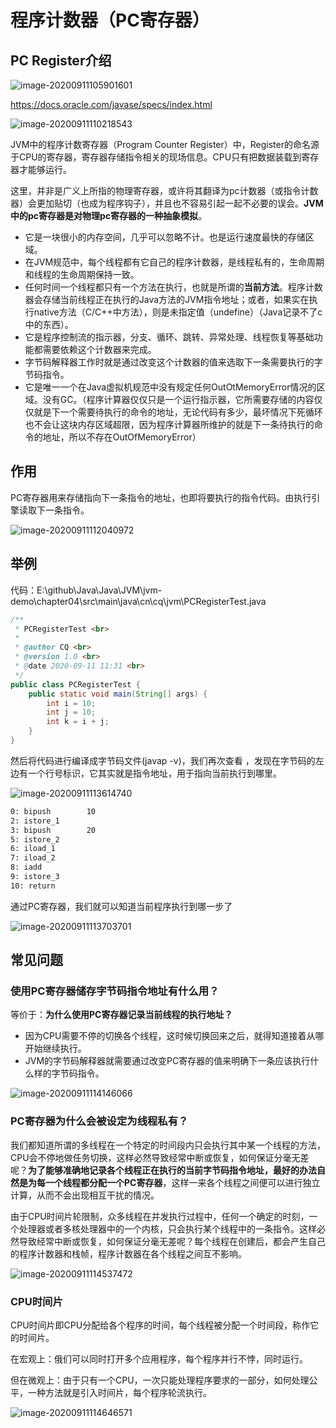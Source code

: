 # 程序计数器（PC寄存器）

## PC Register介绍

![image-20200911105901601](程序计数器（PC寄存器）.assets/image-20200911105901601.png)

https://docs.oracle.com/javase/specs/index.html

![image-20200911110218543](程序计数器（PC寄存器）.assets/image-20200911110218543.png)

JVM中的程序计数寄存器（Program Counter Register）中，Register的命名源于CPU的寄存器，寄存器存储指令相关的现场信息。CPU只有把数据装载到寄存器才能够运行。

这里，并非是广义上所指的物理寄存器，或许将其翻译为pc计数器（或指令计数器）会更加贴切（也成为程序钩子），并且也不容易引起一起不必要的误会。**JVM中的pc寄存器是对物理pc寄存器的一种抽象模拟**。



- 它是一块很小的内存空间，几乎可以忽略不计。也是运行速度最快的存储区域。
- 在JVM规范中，每个线程都有它自己的程序计数器，是线程私有的，生命周期和线程的生命周期保持一致。
- 任何时间一个线程都只有一个方法在执行，也就是所谓的**当前方法**。程序计数器会存储当前线程正在执行的Java方法的JVM指令地址；或者，如果实在执行native方法（C/C++中方法），则是未指定值（undefine）（Java记录不了c中的东西）。
- 它是程序控制流的指示器，分支、循环、跳转、异常处理、线程恢复等基础功能都需要依赖这个计数器来完成。
- 字节码解释器工作时就是通过改变这个计数器的值来选取下一条需要执行的字节码指令。
- 它是唯一一个在Java虚拟机规范中没有规定任何OutOtMemoryError情况的区域。没有GC。（程序计算器仅仅只是一个运行指示器，它所需要存储的内容仅仅就是下一个需要待执行的命令的地址，无论代码有多少，最坏情况下死循环也不会让这块内存区域超限，因为程序计算器所维护的就是下一条待执行的命令的地址，所以不存在OutOfMemoryError）

## 作用

PC寄存器用来存储指向下一条指令的地址，也即将要执行的指令代码。由执行引擎读取下一条指令。

![image-20200911112040972](程序计数器（PC寄存器）.assets/image-20200911112040972.png)

## 举例



代码：E:\github\Java\Java\JVM\jvm-demo\chapter04\src\main\java\cn\cq\jvm\PCRegisterTest.java

```java
/**
 * PCRegisterTest <br>
 *
 * @author CQ <br>
 * @version 1.0 <br>
 * @date 2020-09-11 11:31 <br>
 */
public class PCRegisterTest {
    public static void main(String[] args) {
        int i = 10;
        int j = 10;
        int k = i + j;
    }
}
```

然后将代码进行编译成字节码文件(javap -v)，我们再次查看 ，发现在字节码的左边有一个行号标识，它其实就是指令地址，用于指向当前执行到哪里。

![image-20200911113614740](程序计数器（PC寄存器）.assets/image-20200911113614740.png)

```bash
0: bipush        10
2: istore_1
3: bipush        20
5: istore_2
6: iload_1
7: iload_2
8: iadd
9: istore_3
10: return
```

通过PC寄存器，我们就可以知道当前程序执行到哪一步了 

![image-20200911113703701](程序计数器（PC寄存器）.assets/image-20200911113703701.png)



## 常见问题

### 使用PC寄存器储存字节码指令地址有什么用？

等价于：**为什么使用PC寄存器记录当前线程的执行地址？**

- 因为CPU需要不停的切换各个线程，这时候切换回来之后，就得知道接着从哪开始继续执行。
- JVM的字节码解释器就需要通过改变PC寄存器的值来明确下一条应该执行什么样的字节码指令。

![image-20200911114146066](程序计数器（PC寄存器）.assets/image-20200911114146066.png)

### PC寄存器为什么会被设定为线程私有？

​        我们都知道所谓的多线程在一个特定的时间段内只会执行其中某一个线程的方法，CPU会不停地做任务切换，这样必然导致经常中断或恢复，如何保证分毫无差呢？**为了能够准确地记录各个线程正在执行的当前字节码指令地址，最好的办法自然是为每一个线程都分配一个PC寄存器**，这样一来各个线程之间便可以进行独立计算，从而不会出现相互干扰的情况。

​		由于CPU时间片轮限制，众多线程在并发执行过程中，任何一个确定的时刻，一个处理器或者多核处理器中的一个内核，只会执行某个线程中的一条指令。这样必然导致经常中断或恢复，如何保证分毫无差呢？每个线程在创建后，都会产生自己的程序计数器和栈帧，程序计数器在各个线程之间互不影响。

![image-20200911114537472](程序计数器（PC寄存器）.assets/image-20200911114537472.png)

### CPU时间片

CPU时间片即CPU分配给各个程序的时间，每个线程被分配一个时间段，称作它的时间片。

在宏观上：俄们可以同时打开多个应用程序，每个程序并行不悖，同时运行。

但在微观上：由于只有一个CPU，一次只能处理程序要求的一部分，如何处理公平，一种方法就是引入时间片，每个程序轮流执行。

![image-20200911114646571](程序计数器（PC寄存器）.assets/image-20200911114646571.png)